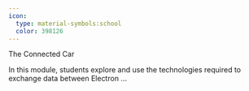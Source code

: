 ```yaml
---
icon:
  type: material-symbols:school
  color: 398126
---
```


The Connected Car

In this module, students explore and use the technologies required to exchange data between Electron ... 
